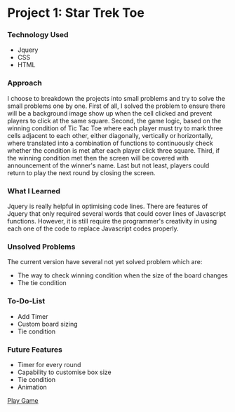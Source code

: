 # Project 1: Star Trek Toe

### Technology Used
* Jquery
* CSS
* HTML

### Approach

I choose to breakdown the projects into small problems and try to solve the small problems one by one. First of all, I solved the problem to ensure there will be a background image show up when the cell clicked and prevent players to click at the same square. Second, the game logic, based on the winning condition of Tic Tac Toe where each player must try to mark three cells adjacent to each other, either diagonally, vertically or horizontally, where translated into a combination of functions to continuously check whether the condition is met after each player click three square. Third, if the winning condition met then the screen will be covered with announcement of the winner's name. Last but not least, players could return to play the next round by closing the screen.

### What I Learned

Jquery is really helpful in optimising code lines. There are features of Jquery that only required several words that could cover lines of Javascript functions. However, it is still require the programmer's creativity in using each one of the code to replace Javascript codes properly.

### Unsolved Problems

The current version have several not yet solved problem which are:
* The way to check winning condition when the size of the board changes
* The tie condition

### To-Do-List

* Add Timer
* Custom board sizing
* Tie condition

### Future Features

* Timer for every round
* Capability to customise box size
* Tie condition
* Animation

[Play Game](https://lfonz9364.github.io/projects/)
